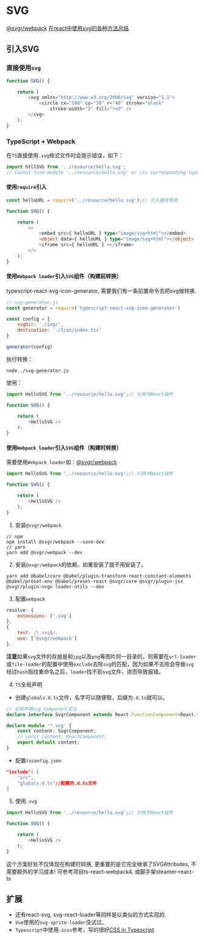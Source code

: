 <!--
 * @Author: tangdaoyong
 * @Date: 2020-12-17 16:54:16
 * @LastEditors: tangdaoyong
 * @LastEditTime: 2020-12-17 17:25:22
 * @Description: 引入SVG
-->
# SVG

[@svgr/webpack](https://www.npmjs.com/package/@svgr/webpack)
[在react中使用svg的各种方法总结](https://www.php.cn/html5-tutorial-407403.html)

## 引入SVG

### 直接使用`svg`

```ts
function SVG() {

    return (
        <svg xmlns="http://www.w3.org/2000/svg" version="1.1">
            <circle cx="100" cy="50" r="40" stroke="black"
                stroke-width="2" fill="red" />
        </svg>
    );
}
```

### TypeScript + Webpack

在`TS`直接使用`.svg`格式文件时会提示错误，如下：
```ts
import htllSVG from '../resource/hello.svg';
// Cannot find module '../resource/hello.svg' or its corresponding type declarations.ts(2307)
```

#### 使用`require`引入
```ts
const helloURL = require('../resource/hello.svg');// 引入路径使用

function SVG() {

    return (
        <>
            <embed src={ helloURL } type="image/svg+html"></embed>
            <object data={ helloURL } type="image/svg+html"></object>
            <iframe src={ helloURL } ></iframe>
        </>
    );
}
```
#### 使用`Webpack loader`引入`SVG`组件（构建前转换）

typescript-react-svg-icon-generator, 需要我们有一条前置命令去把svg做转换.
```js
// svg-generator.js
const generator = require('typescript-react-svg-icon-generator')

const config = {
    svgDir: './svg/',
    destination: './Icon/index.tsx'
}

generator(config)
```
执行转换：
```
node ./svg-generator.js
```
使用：
```ts
import HelloSVG from '../resource/hello.svg';// 引用为React组件

function SVG() {

    return (
        <HelloSVG />
    );
}
```

#### 使用`Webpack loader`引入`SVG`组件（构建时转换）

需要使用`Webpack loader`如：[@svgr/webpack](https://www.npmjs.com/package/@svgr/webpack)

```ts
import HelloSVG from '../resource/hello.svg';// 引用为React组件

function SVG() {

    return (
        <HelloSVG />
    );
}
```
1. 安装`@svgr/webpack`
```
// npm
npm install @svgr/webpack --save-dev
// yarn
yarn add @svgr/webpack --dev
```

2. 安装`@svgr/webpack`的依赖，如果安装了就不用安装了。
```
yarn add @babel/core @babel/plugin-transform-react-constant-elements @babel/preset-env @babel/preset-react @svgr/core @svgr/plugin-jsx @svgr/plugin-svgo loader-utils --dev
```

3. 配置`webpack`
```js
resolve: {
    extensions: ['.svg']
},
{
    test: /\.svg$/,
    use: ['@svgr/webpack']
},
```
**注意**如果`svg`文件的存放是和`jpg`以及`png`等图片同一目录的，则需要在`url-loader`或`file-loader`的配置中使用`exclude`去除`svg`的匹配，因为如果不去除会导致`svg`经过`hash`指纹重命名之后，`loader`找不到`svg`文件，进而导致报错。

4. `TS`全局声明

* 创建`globals.d.ts`文件，名字可以随便取，后缀为`.d.ts`就可以。
```ts
// 全局声明svg component定义
declare interface SvgrComponent extends React.FunctionComponent<React.SVGAttributes<SVGAElement>> {}

declare module '*.svg' {
    const content: SvgrComponent;
    // const content: ReactComponent;
    export default content;
}
```
* 配置`tsconfig.json`
```json
"include": [
    "src",
    "globals.d.ts"//配置的.d.ts文件
]
```
5. 使用`.svg`
```ts
import HelloSVG from '../resource/hello.svg';// 引用为React组件

function SVG() {

    return (
        <HelloSVG />
    );
}
```
这个方案好处不仅体现在构建时转换, 更重要的是它完全继承了SVGAttributes, 不需要额外的学习成本! 可参考项目ts-react-webpack4, 或脚手架steamer-react-ts

## 扩展

* 还有react-svg, svg-react-loader等同样是以类似的方式实现的.
* `Vue`使用的`svg-sprite-loader`没试过。
* `Typescript`中使用`.scss`参考，写的很好[CSS in Typescript](https://juejin.cn/post/6844903560056930311)